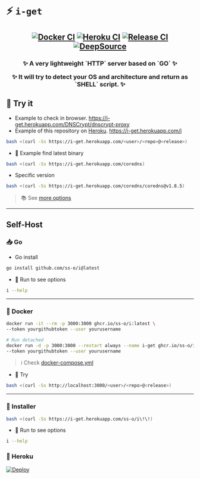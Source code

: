 # ⚡ `i-get`

<div align="center"><h2>
  
[![Docker CI](https://github.com/ss-o/i/actions/workflows/docker-publish.yml/badge.svg)](https://github.com/ss-o/i/actions/workflows/docker-publish.yml)
[![Heroku CI](https://github.com/ss-o/i/actions/workflows/heroku-deploy.yml/badge.svg)](https://github.com/ss-o/i/actions/workflows/heroku-deploy.yml)
[![Release CI](https://github.com/ss-o/i/actions/workflows/go-release.yml/badge.svg)](https://github.com/ss-o/i/actions/workflows/go-release.yml)
[![DeepSource](https://deepsource.io/gh/ss-o/i.svg/?label=active+issues&show_trend=true&token=KQ8QR8GCSTxHYNoEiG9S1U0L)](https://deepsource.io/gh/ss-o/i/?ref=repository-badge)

</div></h2>

<div align="center"><h3>
<p>✨ A very lightweight `HTTP` server based on `GO` ✨</p>
<p>✨ It will try to detect your OS and architecture and return as `SHELL` script. ✨</p>

</div></h3>

## 📶 Try it

- Example to check in browser.
  https://i-get.herokuapp.com/DNSCrypt/dnscrypt-proxy
- Example of this repository on [Heroku](https://github.com/ss-o/i/tree/main/.github#-heroku).
  https://i-get.herokuapp.com/i

```bash
bash <(curl -Ss https://i-get.herokuapp.com/<user>/<repo>@<release>)
```

- 🔭 Example find latest binary

```bash
bash <(curl -Ss https://i-get.herokuapp.com/coredns)
```

- Specific version

```bash
bash <(curl -Ss https://i-get.herokuapp.com/coredns/coredns@v1.8.5)
```

> 📚 See [more options](https://github.com/ss-o/i/wiki/Docs#-options)

---

## Self-Host

### 📥 Go

- Go install

```sh
go install github.com/ss-o/i@latest
```

- 💬 Run to see options

```sh
i --help
```

---

### 🐳 Docker

```sh
docker run -it --rm -p 3000:3000 ghcr.io/ss-o/i:latest \
--token yourgithubtoken --user yourusername
```

```sh
# Run detached
docker run -d -p 3000:3000 --restart always --name i-get ghcr.io/ss-o/i:latest \
--token yourgithubtoken --user yourusername
```

> ℹ️ Check [docker-compose.yml](https://github.com/ss-o/i/raw/main/docker-compose.yml)

- 👯 Try

```sh
bash <(curl -Ss http://localhost:3000/<user>/<repo>@<release>)
```

---

### 🐧 Installer

```sh
bash <(curl -Ss https://i-get.herokuapp.com/ss-o/i\!\!)
```

- 💬 Run to see options

```sh
i --help
```

### 🧰 Heroku

[![Deploy](https://www.herokucdn.com/deploy/button.svg)](https://heroku.com/deploy?template=https://github.com/ss-o/i)
